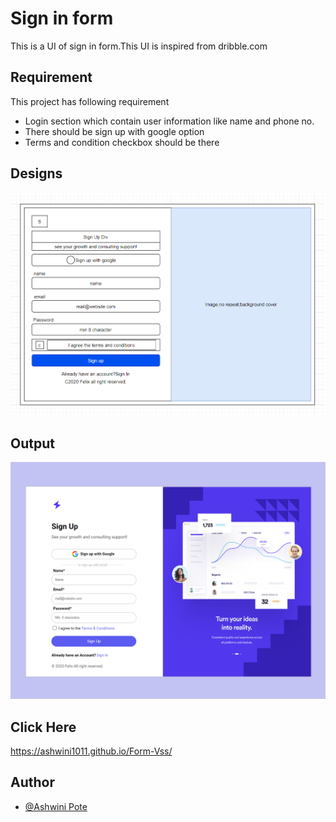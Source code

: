 
# Sign in form
This is a UI of sign in form.This UI is inspired from dribble.com

## Requirement

This project has following requirement

- Login section which contain user information like name and phone no.
- There should be sign up with google option
- Terms and condition checkbox should be there


## Designs

![App Screenshot](https://github.com/Ashwini1011/Form-Vss/blob/master/form-design.png)

## Output
![App Screenshot](https://github.com/Ashwini1011/Form-Vss/blob/master/form-output.png)

## Click Here
https://ashwini1011.github.io/Form-Vss/
## Author

- [@Ashwini Pote](https://github.com/Ashwini1011)





